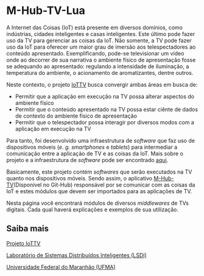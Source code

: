 # M-Hub-TV-Lua

A Internet das Coisas (IoT) está presente em diversos domínios, como indústrias, cidades inteligentes e casas inteligentes. Este último pode fazer uso da TV para gerenciar as coisas da IoT. Não somente, a TV pode fazer uso da IoT para oferecer um maior grau de imersão aos telespectadores ao conteúdo apresentado. Exemplificando, pode-se televisionar um vídeo onde ao decorrer de sua narrativa o ambiente físico de apresentação fosse se adequando ao apresentado: regulando a intensidade de iluminação, a temperatura do ambiente, o acionamento de aromatizantes, dentre outros.

Neste contexto, o projeto [IoTTV](www.lsdi.ufma.br/~iottv) busca convergir ambas áreas em busca de:
* Permitir que a aplicação em execução na TV possa alterar aspectos do ambiente físico 
* Permitir que o conteúdo apresentado na TV possa estar ciênte de dados de contexto do ambiente físico de apresentação
* Permitir que o telespectador possa interagir por diversos modos com a aplicação em execução na TV

Para tanto, foi desenvolvido uma infraestrutura de *software* que faz uso de dispositivos móveis (*e. g. smartphones* e *tablets*) para intermediar a comunicação entre a aplicação de TV e as coisas da IoT.  Mais sobre o projeto e a infraestrutura de *software* pode ser encontrado [aqui](www.lsdi.ufma.br/~iottv).

Basicamente, este projeto contém *softwares* que serão executados na TV quanto nos dispositivos móveis. Sendo assim, o aplicativo [M-Hub-TV](https://github.com/makleystonlsdi/MHubTV)(Disponível no Git-Hub) responsável por se comunicar com as coisas da IoT e estes módulos que devem ser importados para as aplicações de TV.

Nesta página você encontrará módulos de diversos *middlewares* de TVs digitais. Cada qual haverá explicações e exemplos de sua utilização.

## Saiba mais
[Projeto IoTTV](www.lsdi.ufma.br/~iottv)

[Laboratório de Sistemas Distribuídos Inteligentes (LSDi)](www.lsdi.ufma.br)

[Universidade Federal do Maranhão (UFMA)](www.ufma.br)
